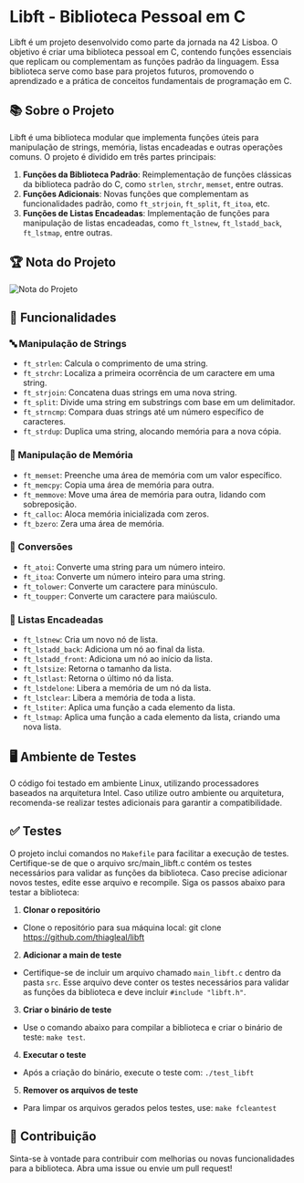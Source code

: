 # Libft - Biblioteca Pessoal em C

Libft é um projeto desenvolvido como parte da jornada na 42 Lisboa. O objetivo é criar uma biblioteca pessoal em C, contendo funções essenciais que replicam ou complementam as funções padrão da linguagem. Essa biblioteca serve como base para projetos futuros, promovendo o aprendizado e a prática de conceitos fundamentais de programação em C.

## 📚 Sobre o Projeto

Libft é uma biblioteca modular que implementa funções úteis para manipulação de strings, memória, listas encadeadas e outras operações comuns. O projeto é dividido em três partes principais:

1. **Funções da Biblioteca Padrão**: Reimplementação de funções clássicas da biblioteca padrão do C, como `strlen`, `strchr`, `memset`, entre outras.
2. **Funções Adicionais**: Novas funções que complementam as funcionalidades padrão, como `ft_strjoin`, `ft_split`, `ft_itoa`, etc.
3. **Funções de Listas Encadeadas**: Implementação de funções para manipulação de listas encadeadas, como `ft_lstnew`, `ft_lstadd_back`, `ft_lstmap`, entre outras.

## 🏆 Nota do Projeto

![Nota do Projeto](https://github.com/user-attachments/assets/14a444f4-6454-49ae-9713-fd571eb3c417)

## 🚀 Funcionalidades

### 🔤 Manipulação de Strings
- `ft_strlen`: Calcula o comprimento de uma string.
- `ft_strchr`: Localiza a primeira ocorrência de um caractere em uma string.
- `ft_strjoin`: Concatena duas strings em uma nova string.
- `ft_split`: Divide uma string em substrings com base em um delimitador.
- `ft_strncmp`: Compara duas strings até um número específico de caracteres.
- `ft_strdup`: Duplica uma string, alocando memória para a nova cópia.

### 🧠 Manipulação de Memória
- `ft_memset`: Preenche uma área de memória com um valor específico.
- `ft_memcpy`: Copia uma área de memória para outra.
- `ft_memmove`: Move uma área de memória para outra, lidando com sobreposição.
- `ft_calloc`: Aloca memória inicializada com zeros.
- `ft_bzero`: Zera uma área de memória.

### 🔢 Conversões
- `ft_atoi`: Converte uma string para um número inteiro.
- `ft_itoa`: Converte um número inteiro para uma string.
- `ft_tolower`: Converte um caractere para minúsculo.
- `ft_toupper`: Converte um caractere para maiúsculo.

### 🧩 Listas Encadeadas
- `ft_lstnew`: Cria um novo nó de lista.
- `ft_lstadd_back`: Adiciona um nó ao final da lista.
- `ft_lstadd_front`: Adiciona um nó ao início da lista.
- `ft_lstsize`: Retorna o tamanho da lista.
- `ft_lstlast`: Retorna o último nó da lista.
- `ft_lstdelone`: Libera a memória de um nó da lista.
- `ft_lstclear`: Libera a memória de toda a lista.
- `ft_lstiter`: Aplica uma função a cada elemento da lista.
- `ft_lstmap`: Aplica uma função a cada elemento da lista, criando uma nova lista.

## 🖥️ Ambiente de Testes

O código foi testado em ambiente Linux, utilizando processadores baseados na arquitetura Intel. Caso utilize outro ambiente ou arquitetura, recomenda-se realizar testes adicionais para garantir a compatibilidade.


## ✅ Testes

O projeto inclui comandos no `Makefile` para facilitar a execução de testes. Certifique-se de que o arquivo src/main_libft.c contém os testes necessários para validar as funções da biblioteca. Caso precise adicionar novos testes, edite esse arquivo e recompile. Siga os passos abaixo para testar a biblioteca:

1. **Clonar o repositório**

- Clone o repositório para sua máquina local: git clone https://github.com/thiagleal/libft

2. **Adicionar a main de teste**  

- Certifique-se de incluir um arquivo chamado `main_libft.c` dentro da pasta `src`. Esse arquivo deve conter os testes necessários para validar as funções da biblioteca e deve incluir `#include "libft.h"`.

3. **Criar o binário de teste** 

- Use o comando abaixo para compilar a biblioteca e criar o binário de teste: `make test`.

4. **Executar o teste** 

- Após a criação do binário, execute o teste com: `./test_libft`

5. **Remover os arquivos de teste** 

- Para limpar os arquivos gerados pelos testes, use: `make fcleantest`

## 📝 Contribuição

Sinta-se à vontade para contribuir com melhorias ou novas funcionalidades para a biblioteca. Abra uma issue ou envie um pull request!
